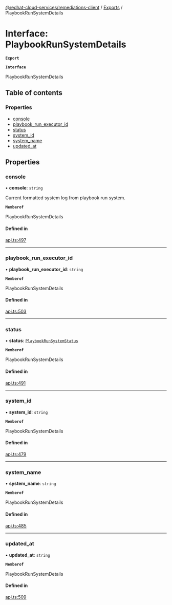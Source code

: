[@redhat-cloud-services/remediations-client](../README.md) / [Exports](../modules.md) / PlaybookRunSystemDetails

# Interface: PlaybookRunSystemDetails

**`Export`**

**`Interface`**

PlaybookRunSystemDetails

## Table of contents

### Properties

- [console](PlaybookRunSystemDetails.md#console)
- [playbook\_run\_executor\_id](PlaybookRunSystemDetails.md#playbook_run_executor_id)
- [status](PlaybookRunSystemDetails.md#status)
- [system\_id](PlaybookRunSystemDetails.md#system_id)
- [system\_name](PlaybookRunSystemDetails.md#system_name)
- [updated\_at](PlaybookRunSystemDetails.md#updated_at)

## Properties

### console

• **console**: `string`

Current formatted system log from playbook run system.

**`Memberof`**

PlaybookRunSystemDetails

#### Defined in

[api.ts:497](https://github.com/RedHatInsights/javascript-clients/blob/master/packages/remediations/api.ts#L497)

___

### playbook\_run\_executor\_id

• **playbook\_run\_executor\_id**: `string`

**`Memberof`**

PlaybookRunSystemDetails

#### Defined in

[api.ts:503](https://github.com/RedHatInsights/javascript-clients/blob/master/packages/remediations/api.ts#L503)

___

### status

• **status**: [`PlaybookRunSystemStatus`](../enums/PlaybookRunSystemStatus.md)

**`Memberof`**

PlaybookRunSystemDetails

#### Defined in

[api.ts:491](https://github.com/RedHatInsights/javascript-clients/blob/master/packages/remediations/api.ts#L491)

___

### system\_id

• **system\_id**: `string`

**`Memberof`**

PlaybookRunSystemDetails

#### Defined in

[api.ts:479](https://github.com/RedHatInsights/javascript-clients/blob/master/packages/remediations/api.ts#L479)

___

### system\_name

• **system\_name**: `string`

**`Memberof`**

PlaybookRunSystemDetails

#### Defined in

[api.ts:485](https://github.com/RedHatInsights/javascript-clients/blob/master/packages/remediations/api.ts#L485)

___

### updated\_at

• **updated\_at**: `string`

**`Memberof`**

PlaybookRunSystemDetails

#### Defined in

[api.ts:509](https://github.com/RedHatInsights/javascript-clients/blob/master/packages/remediations/api.ts#L509)
